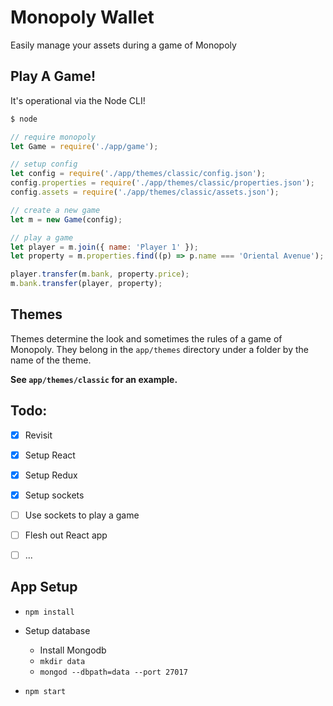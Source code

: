 Monopoly Wallet
===============

Easily manage your assets during a game of Monopoly


Play A Game!
------------

It's operational via the Node CLI!

```bash
$ node
```

```javascript
// require monopoly
let Game = require('./app/game');

// setup config
let config = require('./app/themes/classic/config.json');
config.properties = require('./app/themes/classic/properties.json');
config.assets = require('./app/themes/classic/assets.json');

// create a new game
let m = new Game(config);

// play a game
let player = m.join({ name: 'Player 1' });
let property = m.properties.find((p) => p.name === 'Oriental Avenue');

player.transfer(m.bank, property.price);
m.bank.transfer(player, property);

```

Themes
------

Themes determine the look and sometimes the rules of a game of Monopoly. They
belong in the `app/themes` directory under a folder by the name of the theme.

**See `app/themes/classic` for an example.**


Todo:
-----

- [X] Revisit
- [X] Setup React
- [X] Setup Redux
- [X] Setup sockets
- [ ] Use sockets to play a game
- [ ] Flesh out React app
- [ ] ...


App Setup
---------

- `npm install`

- Setup database

  - Install Mongodb
  - `mkdir data`
  - `mongod --dbpath=data --port 27017`

- `npm start`
